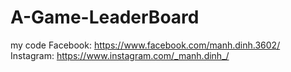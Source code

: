 # A-Game-LeaderBoard
my code
Facebook: https://www.facebook.com/manh.dinh.3602/
Instagram: https://www.instagram.com/_manh.dinh_/
